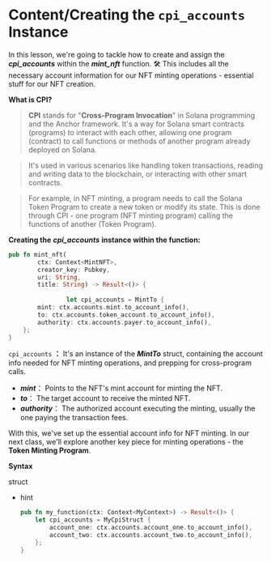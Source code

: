 # Content/**Creating the `cpi_accounts` Instance**

In this lesson, we're going to tackle how to create and assign the ***cpi_accounts*** within the ***mint_nft*** function. 🛠️ This includes all the necessary account information for our NFT minting operations - essential stuff for our NFT creation.

**What is CPI?**

> **CPI** stands for "**Cross-Program Invocation**" in Solana programming and the Anchor framework. It's a way for Solana smart contracts (programs) to interact with each other, allowing one program (contract) to call functions or methods of another program already deployed on Solana.
> 

> It's used in various scenarios like handling token transactions, reading and writing data to the blockchain, or interacting with other smart contracts.
> 

> For example, in NFT minting, a program needs to call the Solana Token Program to create a new token or modify its state. This is done through CPI - one program (NFT minting program) calling the functions of another (Token Program).
> 

**Creating the** ***cpi_accounts*** **instance within the function:**

```rust
pub fn mint_nft(
        ctx: Context<MintNFT>,
        creator_key: Pubkey,
        uri: String,
        title: String) -> Result<()> {
        
				let cpi_accounts = MintTo {
        mint: ctx.accounts.mint.to_account_info(),
        to: ctx.accounts.token_account.to_account_info(),
        authority: ctx.accounts.payer.to_account_info(),
    };
}
```

`cpi_accounts` **：** It's an instance of the ***MintTo*** struct, containing the account info needed for NFT minting operations, and prepping for cross-program calls.

- ***mint***： Points to the NFT's mint account for minting the NFT.
- ***to***： The target account to receive the minted NFT.
- ***authority***： The authorized account executing the minting, usually the one paying the transaction fees.

With this, we've set up the essential account info for NFT minting. In our next class, we'll explore another key piece for minting operations - the **Token Minting Program**.

**Syntax** 

struct

- hint
    
    ```rust
    pub fn my_function(ctx: Context<MyContext>) -> Result<()> {
        let cpi_accounts = MyCpiStruct {
            account_one: ctx.accounts.account_one.to_account_info(),
            account_two: ctx.accounts.account_two.to_account_info(),
        };
    }
    ```